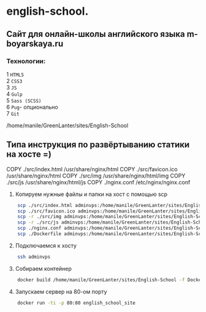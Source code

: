 # english-school.
## Сайт для онлайн-школы английского языка m-boyarskaya.ru
### Технологии:    
1 `HTML5`  
2 `CSS3`  
3 `JS`  
4 `Gulp`  
5 `Sass (SCSS)`  
6 `Pug`- опционально  
7 `Git`  

/home/manile/GreenLanter/sites/English-School

## Типа инструкция по развёртыванию статики на хосте =)

COPY ./src/index.html /usr/share/nginx/html
COPY ./src/favicon.ico /usr/share/nginx/html
COPY ./src/img /usr/share/nginx/html/img
COPY ./src/js /usr/share/nginx/html/js
COPY ./nginx.conf /etc/nginx/nginx.conf


1. Копируем нужные файлы и папки на хост с помощью scp
```bash
    scp ./src/index.html adminvps:/home/manile/GreenLanter/sites/English-School
    scp ./src/favicon.ico adminvps:/home/manile/GreenLanter/sites/English-School
    scp -r ./src/img adminvps:/home/manile/GreenLanter/sites/English-School
    scp -r ./src/js adminvps:/home/manile/GreenLanter/sites/English-School
    scp ./nginx.conf adminvps:/home/manile/GreenLanter/sites/English-School
    scp ./Dockerfile adminvps:/home/manile/GreenLanter/sites/English-School
```

2. Подключаемся к хосту
```bash
    ssh adminvps
```

3. Собираем контейнер
```bash
    docker build /home/manile/GreenLanter/sites/English-School -f Dockerfile -t english_school_site
```

4. Запускаем сервер на 80-ом порту
```bash
    docker run -ti -p 80:80 english_school_site
```
